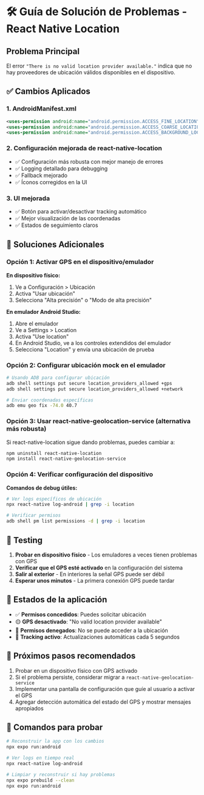 # 🛠️ Guía de Solución de Problemas - React Native Location

## Problema Principal
El error `"There is no valid location provider available."` indica que no hay proveedores de ubicación válidos disponibles en el dispositivo.

## ✅ Cambios Aplicados

### 1. AndroidManifest.xml
```xml
<uses-permission android:name="android.permission.ACCESS_FINE_LOCATION"/>
<uses-permission android:name="android.permission.ACCESS_COARSE_LOCATION"/>
<uses-permission android:name="android.permission.ACCESS_BACKGROUND_LOCATION"/>
```

### 2. Configuración mejorada de react-native-location
- ✅ Configuración más robusta con mejor manejo de errores
- ✅ Logging detallado para debugging
- ✅ Fallback mejorado
- ✅ Íconos corregidos en la UI

### 3. UI mejorada
- ✅ Botón para activar/desactivar tracking automático
- ✅ Mejor visualización de las coordenadas
- ✅ Estados de seguimiento claros

## 🔧 Soluciones Adicionales

### Opción 1: Activar GPS en el dispositivo/emulador

**En dispositivo físico:**
1. Ve a Configuración > Ubicación
2. Activa "Usar ubicación"
3. Selecciona "Alta precisión" o "Modo de alta precisión"

**En emulador Android Studio:**
1. Abre el emulador
2. Ve a Settings > Location
3. Activa "Use location"
4. En Android Studio, ve a los controles extendidos del emulador
5. Selecciona "Location" y envía una ubicación de prueba

### Opción 2: Configurar ubicación mock en el emulador

```bash
# Usando ADB para configurar ubicación
adb shell settings put secure location_providers_allowed +gps
adb shell settings put secure location_providers_allowed +network

# Enviar coordenadas específicas
adb emu geo fix -74.0 40.7
```

### Opción 3: Usar react-native-geolocation-service (alternativa más robusta)

Si react-native-location sigue dando problemas, puedes cambiar a:

```bash
npm uninstall react-native-location
npm install react-native-geolocation-service
```

### Opción 4: Verificar configuración del dispositivo

**Comandos de debug útiles:**
```bash
# Ver logs específicos de ubicación
npx react-native log-android | grep -i location

# Verificar permisos
adb shell pm list permissions -d | grep -i location
```

## 🧪 Testing

1. **Probar en dispositivo físico** - Los emuladores a veces tienen problemas con GPS
2. **Verificar que el GPS esté activado** en la configuración del sistema
3. **Salir al exterior** - En interiores la señal GPS puede ser débil
4. **Esperar unos minutos** - La primera conexión GPS puede tardar

## 📱 Estados de la aplicación

- ✅ **Permisos concedidos**: Puedes solicitar ubicación
- 🟡 **GPS desactivado**: "No valid location provider available"
- 🔴 **Permisos denegados**: No se puede acceder a la ubicación
- 🔵 **Tracking activo**: Actualizaciones automáticas cada 5 segundos

## 🎯 Próximos pasos recomendados

1. Probar en un dispositivo físico con GPS activado
2. Si el problema persiste, considerar migrar a `react-native-geolocation-service`
3. Implementar una pantalla de configuración que guíe al usuario a activar el GPS
4. Agregar detección automática del estado del GPS y mostrar mensajes apropiados

## 🚀 Comandos para probar

```bash
# Reconstruir la app con los cambios
npx expo run:android

# Ver logs en tiempo real
npx react-native log-android

# Limpiar y reconstruir si hay problemas
npx expo prebuild --clean
npx expo run:android
```
